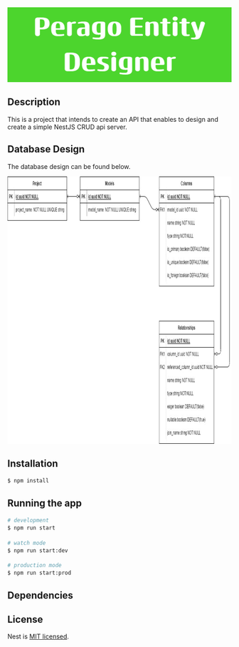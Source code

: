 <img src = 'readme_images/Perago_Entity_Designer (1).png' width='1050'>
  <!--[![Backers on Open Collective](https://opencollective.com/nest/backers/badge.svg)](https://opencollective.com/nest#backer)
  [![Sponsors on Open Collective](https://opencollective.com/nest/sponsors/badge.svg)](https://opencollective.com/nest#sponsor)-->

## Description

This is a project that intends to create an API that enables to design and create a simple NestJS CRUD api server. 

## Database Design
The database design can be found below.

<img src ="readme_images/PeragoEntityDesigner-design.jpg" width = '1050' height = '600'>

## Installation

```bash
$ npm install
```

## Running the app

```bash
# development
$ npm run start

# watch mode
$ npm run start:dev

# production mode
$ npm run start:prod
```

## Dependencies


## License

Nest is [MIT licensed](LICENSE).
